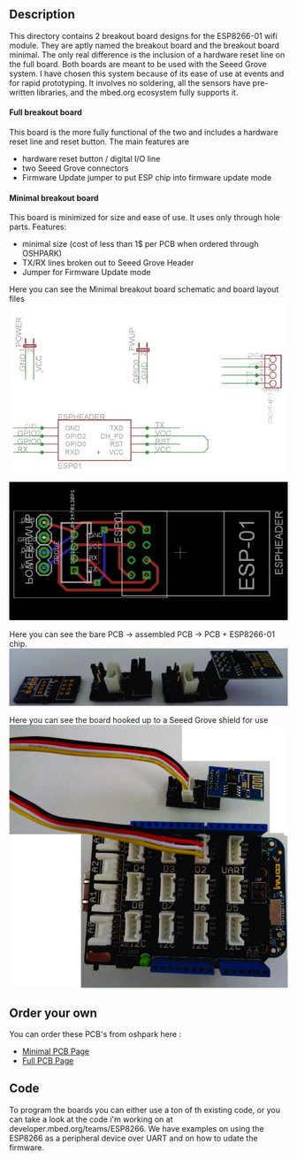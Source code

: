 ## Description
This directory contains 2 breakout board designs for the ESP8266-01 wifi module. They are aptly named the breakout board and the breakout board minimal. The only real difference is the inclusion of a hardware reset line on the full board. Both boards are meant to be used with the Seeed Grove system. I have chosen this system because of its ease of use at events and for rapid prototyping. It involves no soldering, all the sensors have pre-written libraries, and the mbed.org ecosystem fully supports it. 

#### Full breakout board
This board is the more fully functional of the two and includes a hardware reset line and reset button. The main features are
* hardware reset button / digital I/O line
* two Seeed Grove connectors
* Firmware Update jumper to put ESP chip into firmware update mode

#### Minimal breakout board
This board is minimized for size and ease of use. It uses only through hole parts. 
Features:
- minimal size (cost of less than 1$ per PCB when ordered through OSHPARK)
- TX/RX lines broken out to Seeed Grove Header
- Jumper for Firmware Update mode

Here you can see the Minimal breakout board schematic and board layout files
![Schematic](https://github.com/BlackstoneEngineering/eagle/blob/master/ESP8266%20Seeed%20Breakout%20Board/minimalSchematic.JPG)
![PCBLayout](https://github.com/BlackstoneEngineering/eagle/blob/master/ESP8266%20Seeed%20Breakout%20Board/minimalBoardlayout.JPG)

Here you can see the bare PCB -> assembled PCB -> PCB + ESP8266-01 chip.
![assembly](https://github.com/BlackstoneEngineering/eagle/blob/master/ESP8266%20Seeed%20Breakout%20Board/boards.jpg)

Here you can see the board hooked up to a Seeed Grove shield for use
![seeed](https://github.com/BlackstoneEngineering/eagle/blob/master/ESP8266%20Seeed%20Breakout%20Board/minimalAssembly.jpg)

## Order your own
You can order these PCB's  from oshpark here : 
* [Minimal PCB Page](https://oshpark.com/shared_projects/CQHJGKSS)
* [Full PCB Page](https://oshpark.com/shared_projects/uuOL5hfV )

## Code
To program the boards you can either use a ton of th existing code, or you can take a look at the code i'm working on at developer.mbed.org/teams/ESP8266. We have examples on using the ESP8266 as a peripheral device over UART and on how to udate the firmware.
